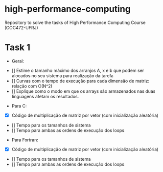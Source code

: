 # high-performance-computing
Repository to solve the tasks of High Performance Computing Course (COC472-UFRJ)

# Task 1
  
- Geral:
+ [] Estime o tamanho máximo dos arranjos A, x e b que podem ser alocados no seu
sistema para realização da tarefa 
+ [] Curvas com o tempo de execução para cada dimensão de matriz: relação com O(N^2)
+ [] Explique como o modo em que os arrays são armazenados nas duas linguagens
afetam os resultados.                       


- Para C:
+ [x] Código de multiplicação de matriz por vetor (com inicialização aleatória)
+ [] Tempo para os tamanhos de sistema 
+ [] Tempo para ambas as ordens de execução dos loops

- Para Fortran: 
+ [x] Código de multiplicação de matriz por vetor (com inicialização aleatória)
+ [] Tempo para os tamanhos de sistema 
+ [] Tempo para ambas as ordens de execução dos loops


